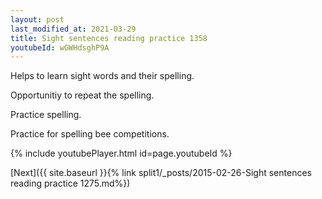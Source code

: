 ```yaml
---
layout: post
last_modified_at: 2021-03-29
title: Sight sentences reading practice 1358
youtubeId: wGWHdsghP9A
---
```

 
 
Helps to learn sight words and their spelling.

Opportunitiy to repeat the spelling. 

Practice spelling. 
 
Practice for spelling bee competitions. 
 
{% include youtubePlayer.html id=page.youtubeId %}
 
 

[Next]({{ site.baseurl }}{% link  split1/_posts/2015-02-26-Sight sentences reading practice 1275.md%})
 
